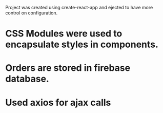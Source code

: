 Project was created using create-react-app and ejected to have more control on
configuration.

# CSS Modules were used to encapsulate styles in components.

# Orders are stored in firebase database.

# Used axios for ajax calls
